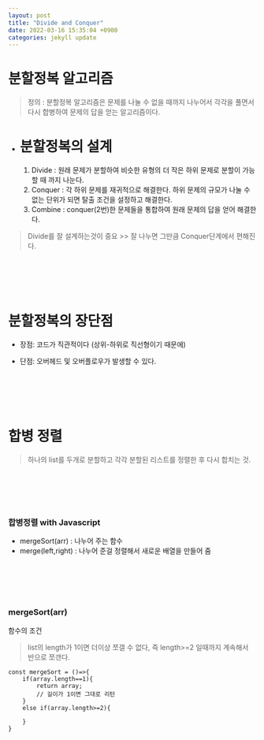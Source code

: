 ```yaml
---
layout: post
title: "Divide and Conquer"
date: 2022-03-16 15:35:04 +0900
categories: jekyll update
---
```


# 분할정복 알고리즘

> 정의 : 분할정복 알고리즘은 문제를 나눌 수 없을 때까지 나누어서 각각을 풀면서 다시 합병하여 문제의 답을 얻는 알고리즘이다.

- # 분할정복의 설계
  1. Divide : 원래 문제가 분할하여 비슷한 유형의 더 작은 하위 문제로 분할이 가능할 때 까지 나눈다.
  2. Conquer : 각 하위 문제를 재귀적으로 해결한다. 하위 문제의 규모가 나눌 수 없는 단위가 되면 탈출 조건을 설정하고 해결한다.
  3. Combine : conquer(2번)한 문제들을 통합하여 원래 문제의 답을 얻어 해결한다.

> Divide를 잘 설계하는것이 중요 >> 잘 나누면 그만큼 Conquer단계에서 편해진다.

<br>
<br>
<br>
<br>

# 분할정복의 장단점

- 장점: 코드가 직관적이다 (상위-하위로 직선형이기 때문에)

* 단점: 오버헤드 및 오버플로우가 발생할 수 있다.

<br>
<br>
<br>
<br>

# 합병 정렬

> 하나의 list를 두개로 분할하고 각각 분할된 리스트를 정렬한 후 다시 합치는 것.

<br>
<br>
<br>
<br>

### 합병정렬 with Javascript

- mergeSort(arr) : 나누어 주는 함수
- merge(left,right) : 나누어 준걸 정렬해서 새로운 배열을 만들어 줌

<br>
<br>
<br>
<br>

### mergeSort(arr)

함수의 조건

> list의 length가 1이면 더이상 쪼갤 수 없다, 즉 length>=2 일때까지 계속해서 반으로 쪼갠다.

```
const mergeSort = ()=>{
    if(array.length==1){
        return array;
        // 길이가 1이면 그대로 리턴
    }
    else if(array.length>=2){

    }
}
```

